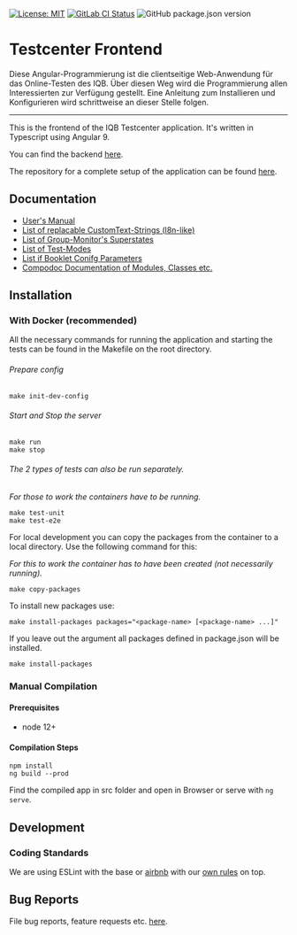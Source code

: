 [![License: MIT](https://img.shields.io/badge/License-MIT-yellow.svg)](https://opensource.org/licenses/MIT)
[![GitLab CI Status](https://scm.cms.hu-berlin.de/iqb/testcenter-frontend/badges/master/pipeline.svg)](https://scm.cms.hu-berlin.de/iqb/testcenter-frontend)
![GitHub package.json version](https://img.shields.io/github/package-json/v/iqb-berlin/testcenter-frontend)

# Testcenter Frontend

Diese Angular-Programmierung ist die clientseitige Web-Anwendung für das Online-Testen des IQB. Über diesen Weg wird die Programmierung allen Interessierten zur Verfügung gestellt. Eine Anleitung zum Installieren und Konfigurieren wird schrittweise an dieser Stelle folgen.

***

This is the frontend of the IQB Testcenter application. It's written in Typescript using Angular 9.

You can find the backend [here](https://github.com/iqb-berlin/testcenter-backend).

The repository for a complete setup of the application can be found [here](https://github.com/iqb-berlin/testcenter-setup).

## Documentation

* [User's Manual](https://github.com/iqb-berlin/iqb-berlin.github.io/wiki/2-Testcenter)
* [List of replacable CustomText-Strings (l8n-like)](https://iqb-berlin.github.io/testcenter-frontend/custom-texts)
* [List of Group-Monitor's Superstates](https://iqb-berlin.github.io/testcenter-frontend/super-states)
* [List of Test-Modes](https://iqb-berlin.github.io/testcenter-frontend/test-mode)
* [List if Booklet Conifg Parameters](https://iqb-berlin.github.io/testcenter-frontend/booklet-config)
* [Compodoc Documentation of Modules, Classes etc.](https://iqb-berlin.github.io/testcenter-frontend/compodoc)

## Installation

### With Docker (recommended)

All the necessary commands for running the application and starting the tests
can be found in the Makefile on the root directory.

###### Prepare config
```
make init-dev-config
```

###### Start and Stop the server
```
make run
make stop
```
###### The 2 types of tests can also be run separately.
*For those to work the containers have to be running.*
```
make test-unit
make test-e2e
```

For local development you can copy the packages from the container to a local directory. Use the following command for this:

*For this to work the container has to have been created (not necessarily running).*
```
make copy-packages
```

To install new packages use:
```
make install-packages packages="<package-name> [<package-name> ...]"
```
If you leave out the argument all packages defined in package.json will be installed.
```
make install-packages
```
### Manual Compilation
#### Prerequisites
* node 12+

#### Compilation Steps

```
npm install
ng build --prod
```

Find the compiled app in src folder and open in Browser or serve with `ng serve`.


## Development
### Coding Standards
We are using ESLint with the base or [airbnb](https://www.npmjs.com/package/eslint-config-airbnb) with our [own rules](https://www.npmjs.com/package/@iqb/eslint-config) on top.

## Bug Reports

File bug reports, feature requests etc. [here](https://github.com/iqb-berlin/testcenter-frontend/issues).
